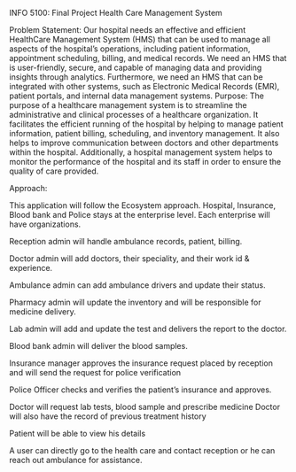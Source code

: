 INFO 5100: Final Project
Health Care Management System

Problem Statement:
Our hospital needs an effective and efficient HealthCare Management System (HMS) that can be used to manage all aspects of the hospital’s operations, including patient information, appointment scheduling, billing, and medical records. We need an HMS that is user-friendly, secure, and capable of managing data and providing insights through analytics. Furthermore, we need an HMS that can be integrated with other systems, such as Electronic Medical Records (EMR), patient portals, and internal data management systems.
Purpose:
The purpose of a healthcare management system is to streamline the administrative and clinical processes of a healthcare organization. It facilitates the efficient running of the hospital by helping to manage patient information, patient billing, scheduling, and inventory management. It also helps to improve communication between doctors and other departments within the hospital. Additionally, a hospital management system helps to monitor the performance of the hospital and its staff in order to ensure the quality of care provided.

Approach:

This application will follow the Ecosystem approach. Hospital, Insurance, Blood bank and Police stays at the enterprise level. Each enterprise will have organizations. 

Reception admin will handle ambulance records, patient, billing.

Doctor admin will add doctors, their speciality, and their work id & experience.

Ambulance admin can add ambulance drivers and update their status.

Pharmacy admin will update the inventory and will be responsible for medicine delivery.

Lab admin will add and update the test and delivers the report to the doctor.

Blood bank admin will deliver the blood samples.

Insurance manager approves the insurance request placed by reception and will send the request for police verification

Police Officer checks and verifies the patient’s insurance and approves.

Doctor will request lab tests, blood sample and prescribe medicine
Doctor will also have the record of previous treatment history

Patient will be able to view his details

A user can directly go to the health care and contact reception or he can reach out ambulance for assistance.

